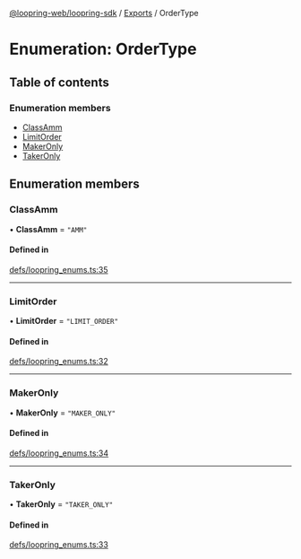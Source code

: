 [@loopring-web/loopring-sdk](../README.md) / [Exports](../modules.md) / OrderType

# Enumeration: OrderType

## Table of contents

### Enumeration members

- [ClassAmm](OrderType.md#classamm)
- [LimitOrder](OrderType.md#limitorder)
- [MakerOnly](OrderType.md#makeronly)
- [TakerOnly](OrderType.md#takeronly)

## Enumeration members

### ClassAmm

• **ClassAmm** = `"AMM"`

#### Defined in

[defs/loopring_enums.ts:35](https://github.com/Loopring/loopring_sdk/blob/5861d10/src/defs/loopring_enums.ts#L35)

___

### LimitOrder

• **LimitOrder** = `"LIMIT_ORDER"`

#### Defined in

[defs/loopring_enums.ts:32](https://github.com/Loopring/loopring_sdk/blob/5861d10/src/defs/loopring_enums.ts#L32)

___

### MakerOnly

• **MakerOnly** = `"MAKER_ONLY"`

#### Defined in

[defs/loopring_enums.ts:34](https://github.com/Loopring/loopring_sdk/blob/5861d10/src/defs/loopring_enums.ts#L34)

___

### TakerOnly

• **TakerOnly** = `"TAKER_ONLY"`

#### Defined in

[defs/loopring_enums.ts:33](https://github.com/Loopring/loopring_sdk/blob/5861d10/src/defs/loopring_enums.ts#L33)
